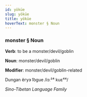 ```yaml
---
id: yöküe
slug: yöküe
title: yöküe
hoverText: monster § Noun
---
```


### monster § Noun

**Verb**: to be a monster/devil/goblin

**Noun**: monster/devil/goblin

**Modifier**: monster/devil/goblin-related

Dungan ёгуэ i͡ogue /iɔː²⁴ kuɛ⁴⁴/

*Sino-Tibetan Language Family*